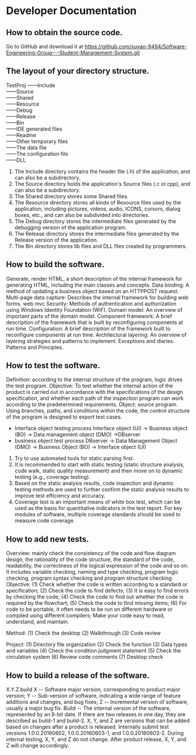 Developer Documentation
===
How to obtain the source code. 
----
Go to GitHub and download it at https://github.com/xuyan-9494/Software-Engineering-Group---Student-Management-System.git

The layout of your directory structure.
----
TestProj  ——Include         
           ——Source         
           ——Shared         
           ——Resource        
           ——Debug         
           ——Release         
           ——Bin         
           ——IDE generated files         
           ——Readme         
           ——Other temporary files        
           ——The data file             
           ——The configuration file         
           ——DLL
1. The Include directory contains the header file (.h) of the application, and can also be a subdirectory.
2. The Source directory holds the application's Source files (.c or.cpp), and can also be a subdirectory.
3. The Shared directory stores some Shared files.
4. The Resource directory stores all kinds of Resource files used by the application, including pictures, videos, audio, ICONS, cursors, dialog boxes, etc., and can also be subdivided into directories.
5. The Debug directory stores the intermediate files generated by the debugging version of the application program.
6. The Release directory stores the intermediate files generated by the Release version of the application.
7. The Bin directory stores lib files and DLL files created by programmers.

How to build the software.
----
Generate, render HTML, a short description of the internal framework for generating HTML, including the main classes and concepts.
Data binding: A method of updating a business object based on an HTTPPOST request.
Multi-page data capture: Describes the internal framework for building web forms.
web mvc
Security: Methods of authentication and authorization using Windows Identity Foundation (WiF).
Domain model: An overview of important parts of the domain model.
Component framework: A brief description of the framework that is built by reconfiguring components at run time.
Configuration: A brief description of the framework built to reconfigure components at run time.
Architectural layering: An overview of layering strategies and patterns to implement.
Exceptions and diaries.
Patterns and Principles.

How to test the software. 
----
Definition: according to the internal structure of the program, logic drives the test program.
Objective: To test whether the internal action of the product is carried out in accordance with the specifications of the design specification, and whether each path of the inspection program can work according to the predetermined requirements.
Object: source program.
Using branches, paths, and conditions within the code, the control structure of the program is designed to export test cases.
* Interface object testing process
Interface object (UI) → Business object (BO) → Data management object (DMO) →DBserver
* business object test process
DBserver → Data Management Object (DMO) → Business Object (BO) → Interface object (UI)

1. Try to use automated tools for static parsing first.
2. It is recommended to start with static testing (static structure analysis, code walk, static quality measurement) and then move on to dynamic testing (e.g., coverage testing).
3. Based on the static analysis results, code inspection and dynamic testing methods are used to further confirm the static analysis results to improve test efficiency and accuracy.
4. Coverage test is an important means of white box test, which can be used as the basis for quantitative indicators in the test report. For key modules of software, multiple coverage standards should be used to measure code coverage.

How to add new tests. 
----
Overview: mainly check the consistency of the code and flow diagram design, the rationality of the code structure, the standard of the code, readability, the correctness of the logical expression of the code and so on. It includes variable checking, naming and type checking, program logic checking, program syntax checking and program structure checking.
Objective:
(1) Check whether the code is written according to a standard or specification;
(2) Check the code to find defects;
(3) It is easy to find errors by checking the code;
(4) Check the code to find out whether the code is required by the flowchart;
(5) Check the code to find missing items;
(6) For code to be portable, it often needs to be run on different hardware or compiled using different compilers;
Make your code easy to read, understand, and maintain.

Method:
(1) Check the desktop
(2) Walkthrough
(3) Code review

Project:
(1) Directory file organization
(2) Check the function
(3) Data types and variables
(4) Check the condition judgment statement
(5) Check the circulation system
(6) Review code comments
(7) Desktop check

How to build a release of the software.
----
X.Y.Z.build
X -- Software major version, corresponding to product major version;
Y -- Sub-version of software, indicating a wide range of feature additions and changes, and bug fixes;
Z -- Incremental version of software, usually a major bug fix.
Build -- The internal version of the software, represented by an 8-bit date. If there are two releases in one day, they are described as build-1 and build-2.
X, Y, and Z are versions that can be added based on changes after a product is released.
Internally submit test versions 1.0.0.20160602, 1.0.0.20160603-1, and 1.0.0.20160603-2.
During internal testing, X, Y, and Z do not change. After product release, X, Y, and Z will change accordingly.
